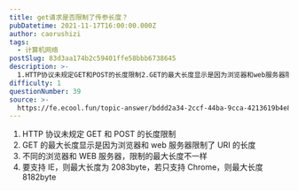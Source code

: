 ```yaml
---
title: get请求是否限制了传参长度？
pubDatetime: 2021-11-17T16:00:00.000Z
author: caorushizi
tags:
  - 计算机网络
postSlug: 83d3aa174b2c59401ffe58bbb6738645
description: >-
  1.HTTP协议未规定GET和POST的长度限制2.GET的最大长度显示是因为浏览器和web服务器限制了URI的长度3.不同的浏览器和WEB服务器，限制的最大长度不一样4.要支持IE，则最大长度为20
difficulty: 1
questionNumber: 39
source: >-
  https://fe.ecool.fun/topic-answer/bddd2a34-2ccf-44ba-9cca-4213619b4e8e?orderBy=updateTime&order=desc&tagId=16
---
```


1.  HTTP 协议未规定 GET 和 POST 的长度限制
2.  GET 的最大长度显示是因为浏览器和 web 服务器限制了 URI 的长度
3.  不同的浏览器和 WEB 服务器，限制的最大长度不一样
4.  要支持 IE，则最大长度为 2083byte，若只支持 Chrome，则最大长度 8182byte
